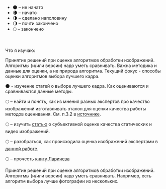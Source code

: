- 🌑 – не начато
- 🌘 – начато
- 🌗 – сделано наполовину
- 🌖 – почти закончено
- 🌕 – закончено
<br/>

Что я изучаю:

Принятие решений при оценке алгоритмов обработки изображений. Алгоритмы (и/или версии) надо уметь сравнивать. Важна методика и данные для оценки, а не природа алгоритма.
Текущий фокус - способы оценки алгоритмов  выбора лучшего кадра.

🌑 - изучение статей о выборе лучшего кадра. Как оцениваются и сравниваются данные методы.

🌕 – найти и понять, как из мнения разных экспертов про качество изображений изготавливать эталон для оценки качества работы методов оценивания. См. п.3.2 в [источнике](https://openaccess.thecvf.com/content_WACV_2020/papers/Ren_Best_Frame_Selection_in_a_Short_Video_WACV_2020_paper.pdf).

🌕 – изучить [статью](https://vis.iitp.ru/pdf/papr/12/2019_GrachevaMA_BozhkovaVP_KazakovaAA_et_al_Subektivnaya_otsenka_kachestva_staticheskikh_i_video_izobrazheniy_metodologicheskiy_obzor_1232_.pdf) о субъективной оценке качества статических и видео изображений.

🌕 – разобраться, как происходила оценка изображений экспертами в [данной работе](https://pdfs.semanticscholar.org/ddf0/99f0e0631da4a6396a17829160301796151c.pdf).

🌕 – прочесть [книгу Ларичева](http://libgen.is/book/index.php?md5=A8D7696967557792021C2B2D5886DD78)

Принятие решений при оценке алгоритмов обработки изображений.
Алгоритмы (и/или версии) надо уметь сравнивать.
Например, есть алгоритм выбора лучше фотографии из нескольких.




